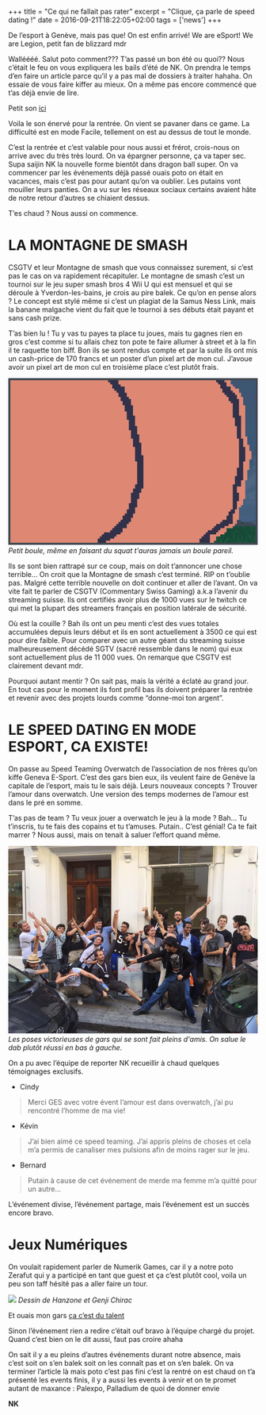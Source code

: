 +++
title = "Ce qui ne fallait pas rater"
excerpt = "Clique, ça parle de speed dating !"
date = 2016-09-21T18:22:05+02:00
tags = ['news']
+++

De l’esport à Genève, mais pas que! On est enfin arrivé! We are eSport! We are Legion, petit fan de blizzard mdr

Walléééé. Salut poto comment??? T’as passé un bon été ou quoi?? Nous c’était le feu on vous expliquera les bails d’été de NK. On prendra le temps d’en faire un article parce qu’il y a pas mal de dossiers à traiter hahaha. On essaie de vous faire kiffer au mieux. On a même pas encore commencé que t’as déjà envie de lire.

Petit son [ici](https://youtu.be/gG_dA32oH44?feature=shared)

Voila le son énervé pour la rentrée. On vient se pavaner dans ce game. La difficulté est en mode Facile, tellement on est au dessus de tout le monde.

C’est la rentrée et c’est valable pour nous aussi et frérot, crois-nous on arrive avec du très très lourd. On va épargner personne, ça va taper sec. Supa saijin NK la nouvelle forme bientôt dans dragon ball super. On va commencer par les événements déjà passé ouais poto on était en vacances, mais c’est pas pour autant qu’on va oublier. Les putains vont mouiller leurs panties. On a vu sur les réseaux sociaux certains avaient hâte de notre retour d’autres se chiaient dessus.

T’es chaud ? Nous aussi on commence.

# LA MONTAGNE DE SMASH

CSGTV et leur Montagne de smash que vous connaissez surement, si c’est pas le cas on va rapidement récapituler. Le montagne de smash c’est un tournoi sur le jeu super smash bros 4 Wii U qui est mensuel et qui se déroule à Yverdon-les-bains, je crois au pire balek. Ce qu’on en pense alors ? Le concept est stylé même si c’est un plagiat de la Samus Ness Link, mais la banane malgache vient du fait que le tournoi à ses débuts était payant et sans cash prize.

T’as bien lu ! Tu y vas tu payes ta place tu joues, mais tu gagnes rien en gros c’est comme si tu allais chez ton pote te faire allumer à street et à la fin il te raquette ton biff. Bon ils se sont rendus compte et par la suite ils ont mis un cash-price de 170 francs et un poster d’un pixel art de mon cul. J’avoue avoir un pixel art de mon cul en troisième place c’est plutôt frais. 

![](images/1.png)
*Petit boule, même en faisant du squat t'auras jamais un boule pareil.*

Ils se sont bien rattrapé sur ce coup, mais on doit t’annoncer une chose terrible… On croit que la Montagne de smash c’est terminé. RIP on t’oublie pas. Malgré cette terrible nouvelle on doit continuer et aller de l’avant. On va vite fait te parler de CSGTV (Commentary Swiss Gaming) a.k.a l’avenir du streaming suisse. Ils ont certifiés avoir plus de 1000 vues sur le twitch ce qui met la plupart des streamers français en position latérale de sécurité.

Où est la couille ? Bah ils ont un peu menti c’est des vues totales accumulées depuis leurs début et ils en sont actuellement à 3500 ce qui est pour dire faible. Pour comparer avec un autre géant du streaming suisse malheureusement décédé SGTV (sacré ressemble dans le nom) qui eux sont actuellement plus de 11 000 vues. On remarque que CSGTV est clairement devant mdr.

Pourquoi autant mentir ? On sait pas, mais la vérité a éclaté au grand jour. En tout cas pour le moment ils font profil bas ils doivent préparer la rentrée et revenir avec des projets lourds comme “donne-moi ton argent”. 


# LE SPEED DATING EN MODE ESPORT, CA EXISTE!

On passe au Speed Teaming Overwatch de l’association de nos frères qu’on kiffe Geneva E-Sport. C’est des gars bien eux, ils veulent faire de Genève la capitale de l’esport, mais tu le sais déjà. Leurs nouveaux concepts ? Trouver l’amour dans overwatch. Une version des temps modernes de l’amour est dans le pré en somme.

T’as pas de team ? Tu veux jouer a overwatch le jeu à la mode ? Bah… Tu t’inscris, tu te fais des copains et tu t’amuses. Putain.. C’est génial! Ca te fait marrer ? Nous aussi, mais on tenait à saluer l’effort quand même.

![](images/2.jpg)
*Les poses victorieuses de gars qui se sont fait pleins d'amis. On salue le dab plutôt réussi en bas à gauche.*

On a pu avec l’équipe de reporter NK recueillir à chaud quelques témoignages exclusifs.

- Cindy
> Merci GES avec votre évent l’amour est dans overwatch, j’ai pu rencontré l’homme de ma vie!

- Kévin
> J’ai bien aimé ce speed teaming. J’ai appris pleins de choses et cela m’a permis de canaliser mes pulsions afin de moins rager sur le jeu.

- Bernard
> Putain à cause de cet événement de merde ma femme m’a quitté pour un autre…

L’événement divise, l’événement partage, mais l’événement est un succès encore bravo.

# Jeux Numériques

On voulait rapidement parler de Numerik Games, car il y a notre poto Zerafut qui y a participé en tant que guest et ça c’est plutôt cool, voila un peu son taff hésité pas a aller faire un tour.

![](images/3.jpg)
*Dessin de Hanzone et Genji Chirac*

Et ouais mon gars [ça c’est du talent](https://www.facebook.com/zerafut/?fref=ts)

Sinon l’événement rien a redire c’était ouf bravo à l’équipe chargé du projet. Quand c’est bien on le dit aussi, faut pas croire ahaha

On sait il y a eu pleins d’autres événements durant notre absence, mais c’est soit on s’en balek soit on les connaît pas et on s’en balek. On va terminer l’article là mais poto c’est pas fini c’est la rentré on est chaud on t’a présenté les events finis, il y a aussi les events à venir et on te promet autant de maxance : Palexpo, Palladium de quoi de donner envie

__NK__